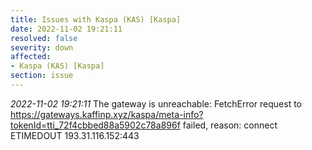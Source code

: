 ```yaml
---
title: Issues with Kaspa (KAS) [Kaspa]
date: 2022-11-02 19:21:11
resolved: false
severity: down
affected:
- Kaspa (KAS) [Kaspa]
section: issue
---
```


*2022-11-02 19:21:11* The gateway is unreachable: FetchError request to https://gateways.kaffinp.xyz/kaspa/meta-info?tokenId=tti_72f4cbbed88a5902c78a896f failed, reason: connect ETIMEDOUT 193.31.116.152:443